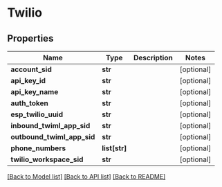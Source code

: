 # Twilio

## Properties
Name | Type | Description | Notes
------------ | ------------- | ------------- | -------------
**account_sid** | **str** |  | [optional] 
**api_key_id** | **str** |  | [optional] 
**api_key_name** | **str** |  | [optional] 
**auth_token** | **str** |  | [optional] 
**esp_twilio_uuid** | **str** |  | [optional] 
**inbound_twiml_app_sid** | **str** |  | [optional] 
**outbound_twiml_app_sid** | **str** |  | [optional] 
**phone_numbers** | **list[str]** |  | [optional] 
**twilio_workspace_sid** | **str** |  | [optional] 

[[Back to Model list]](../README.md#documentation-for-models) [[Back to API list]](../README.md#documentation-for-api-endpoints) [[Back to README]](../README.md)


